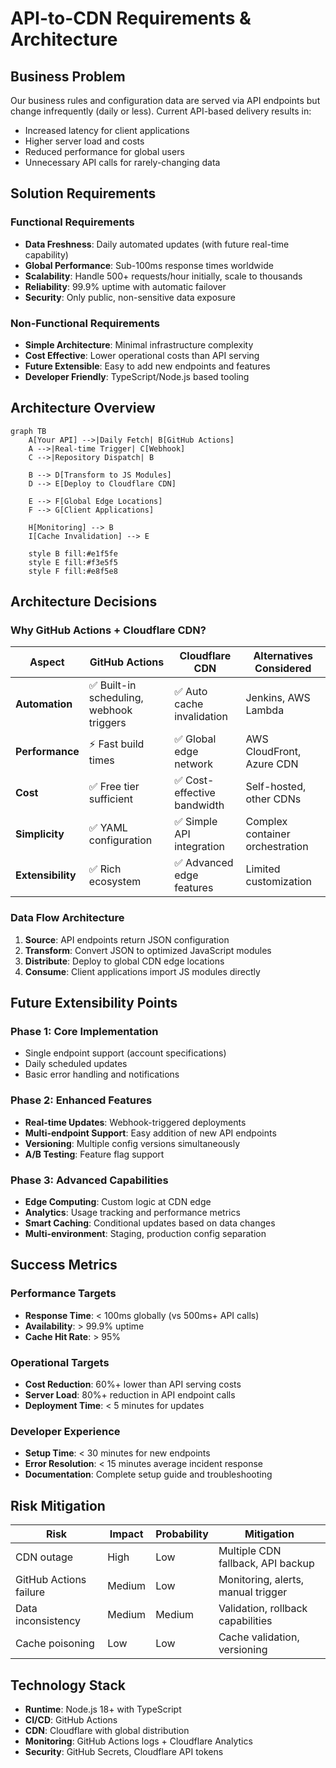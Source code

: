 # API-to-CDN Requirements & Architecture

## Business Problem

Our business rules and configuration data are served via API endpoints but change infrequently (daily or less). Current API-based delivery results in:
- Increased latency for client applications
- Higher server load and costs
- Reduced performance for global users
- Unnecessary API calls for rarely-changing data

## Solution Requirements

### Functional Requirements
- **Data Freshness**: Daily automated updates (with future real-time capability)
- **Global Performance**: Sub-100ms response times worldwide
- **Scalability**: Handle 500+ requests/hour initially, scale to thousands
- **Reliability**: 99.9% uptime with automatic failover
- **Security**: Only public, non-sensitive data exposure

### Non-Functional Requirements
- **Simple Architecture**: Minimal infrastructure complexity
- **Cost Effective**: Lower operational costs than API serving
- **Future Extensible**: Easy to add new endpoints and features
- **Developer Friendly**: TypeScript/Node.js based tooling

## Architecture Overview

```mermaid
graph TB
    A[Your API] -->|Daily Fetch| B[GitHub Actions]
    A -->|Real-time Trigger| C[Webhook]
    C -->|Repository Dispatch| B

    B --> D[Transform to JS Modules]
    D --> E[Deploy to Cloudflare CDN]

    E --> F[Global Edge Locations]
    F --> G[Client Applications]

    H[Monitoring] --> B
    I[Cache Invalidation] --> E

    style B fill:#e1f5fe
    style E fill:#f3e5f5
    style F fill:#e8f5e8
```

## Architecture Decisions

### Why GitHub Actions + Cloudflare CDN?

| Aspect | GitHub Actions | Cloudflare CDN | Alternatives Considered |
|--------|---------------|----------------|------------------------|
| **Automation** | ✅ Built-in scheduling, webhook triggers | ✅ Auto cache invalidation | Jenkins, AWS Lambda |
| **Performance** | ⚡ Fast build times | ✅ Global edge network | AWS CloudFront, Azure CDN |
| **Cost** | ✅ Free tier sufficient | ✅ Cost-effective bandwidth | Self-hosted, other CDNs |
| **Simplicity** | ✅ YAML configuration | ✅ Simple API integration | Complex container orchestration |
| **Extensibility** | ✅ Rich ecosystem | ✅ Advanced edge features | Limited customization |

### Data Flow Architecture

1. **Source**: API endpoints return JSON configuration
2. **Transform**: Convert JSON to optimized JavaScript modules
3. **Distribute**: Deploy to global CDN edge locations
4. **Consume**: Client applications import JS modules directly

## Future Extensibility Points

### Phase 1: Core Implementation
- Single endpoint support (account specifications)
- Daily scheduled updates
- Basic error handling and notifications

### Phase 2: Enhanced Features
- **Real-time Updates**: Webhook-triggered deployments
- **Multi-endpoint Support**: Easy addition of new API endpoints
- **Versioning**: Multiple config versions simultaneously
- **A/B Testing**: Feature flag support

### Phase 3: Advanced Capabilities
- **Edge Computing**: Custom logic at CDN edge
- **Analytics**: Usage tracking and performance metrics
- **Smart Caching**: Conditional updates based on data changes
- **Multi-environment**: Staging, production config separation

## Success Metrics

### Performance Targets
- **Response Time**: < 100ms globally (vs 500ms+ API calls)
- **Availability**: > 99.9% uptime
- **Cache Hit Rate**: > 95%

### Operational Targets
- **Cost Reduction**: 60%+ lower than API serving costs
- **Server Load**: 80%+ reduction in API endpoint calls
- **Deployment Time**: < 5 minutes for updates

### Developer Experience
- **Setup Time**: < 30 minutes for new endpoints
- **Error Resolution**: < 15 minutes average incident response
- **Documentation**: Complete setup guide and troubleshooting

## Risk Mitigation

| Risk | Impact | Probability | Mitigation |
|------|--------|-------------|------------|
| CDN outage | High | Low | Multiple CDN fallback, API backup |
| GitHub Actions failure | Medium | Low | Monitoring, alerts, manual trigger |
| Data inconsistency | Medium | Medium | Validation, rollback capabilities |
| Cache poisoning | Low | Low | Cache validation, versioning |

## Technology Stack

- **Runtime**: Node.js 18+ with TypeScript
- **CI/CD**: GitHub Actions
- **CDN**: Cloudflare with global distribution
- **Monitoring**: GitHub Actions logs + Cloudflare Analytics
- **Security**: GitHub Secrets, Cloudflare API tokens
